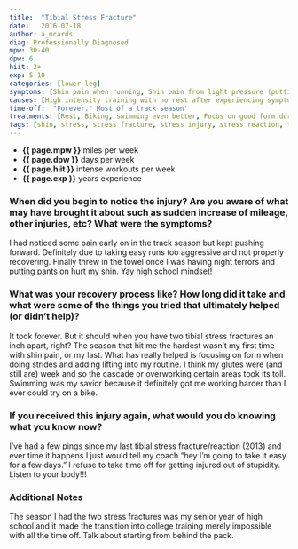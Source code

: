 ```yaml
---
title:  "Tibial Stress Fracture"
date:   2016-07-18
author: a_mcards
diag: Professionally Diagnosed
mpw: 30-40
dpw: 6
hiit: 3+
exp: 5-10
categories: [lower leg]
symptoms: [Shin pain when running, Shin pain from light pressure (putting pants on)]
causes: [High intensity training with no rest after experiencing symptoms, Not enough recovery, Easy runs too aggressive]
time-off: '"Forever." Most of a track season'
treatments: [Rest, Biking, swimming even better, Focus on good form during strides, Add lifting to training routine, Strengthening glutes and other weak areas]
tags: [shin, stress, stress fracture, stress injury, stress reaction, tibia, tibial stress, tibial stress fracture, tibial stress injury, tibial stress reaction]
---
```


>
- **{{ page.mpw }}** miles per week
- **{{ page.dpw }}** days per week
- **{{ page.hiit }}** intense workouts per week
- **{{ page.exp }}** years experience

### When did you begin to notice the injury? Are you aware of what may have brought it about such as sudden increase of mileage, other injuries, etc? What were the symptoms?

I had noticed some pain early on in the track season but kept pushing forward. Definitely due to taking easy runs too aggressive and not properly recovering. Finally threw in the towel once I was having night terrors and putting pants on hurt my shin. Yay high school mindset!

### What was your recovery process like? How long did it take and what were some of the things you tried that ultimately helped (or didn’t help)?

It took forever. But it should when you have two tibial stress fractures an inch apart, right? The season that hit me the hardest wasn’t my first time with shin pain, or my last. What has really helped is focusing on form when doing strides and adding lifting into my routine. I think my glutes were (and still are) week and so the cascade or overworking certain areas took its toll. Swimming was my savior because it definitely got me working harder than I ever could try on a bike.

### If you received this injury again, what would you do knowing what you know now?

I’ve had a few pings since my last tibial stress fracture/reaction (2013) and ever time it happens I just would tell my coach “hey I’m going to take it easy for a few days.” I refuse to take time off for getting injured out of stupidity. Listen to your body!!!

### Additional Notes

The season I had the two stress fractures was my senior year of high school and it made the transition into college training merely impossible with all the time off. Talk about starting from behind the pack.